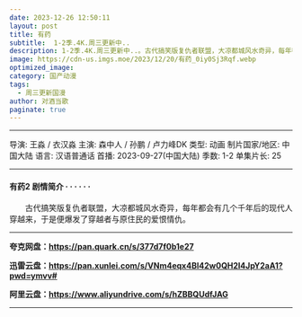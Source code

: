 ```yaml
---
date: 2023-12-26 12:50:11
layout: post
title: 有药
subtitle:  1-2季.4K.周三更新中..
description: 1-2季.4K.周三更新中..。古代搞笑版复仇者联盟，大凉都城风水奇异，每年都会有几个千年后的现代人穿越来，于是便爆发了穿越者与原住民的爱恨情仇。...
image: https://cdn-us.imgs.moe/2023/12/20/有药_0iy0Sj3Rqf.webp
optimized_image: 
category: 国产动漫
tags:
  - 周三更新国漫
author: 对酒当歌
paginate: true
---
```


---

导演: 王淼 / 衣汉淼
主演: 森中人 / 孙鹏 / 卢力峰DK
类型: 动画
制片国家/地区: 中国大陆
语言: 汉语普通话
首播: 2023-09-27(中国大陆)
季数: 1-2
单集片长: 25

---

#### 有药2 剧情简介 · · · · · ·

　　古代搞笑版复仇者联盟，大凉都城风水奇异，每年都会有几个千年后的现代人穿越来，于是便爆发了穿越者与原住民的爱恨情仇。

---

**夸克网盘：<https://pan.quark.cn/s/377d7f0b1e27>**

**迅雷云盘：<https://pan.xunlei.com/s/VNm4eqx4Bl42w0QH2l4JpY2aA1?pwd=ymvv#>**

**阿里云盘：<https://www.aliyundrive.com/s/hZBBQUdfJAG>**

---
